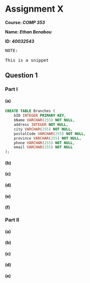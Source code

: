 # Assignment X

**Course: _COMP 353_**

**Name: _Ethan Benabou_**

**ID: _40032543_**

<link rel="stylesheet" href="style.css">

<pre class="snippet">
NOTE:

This is a snippet
</pre>

## Question 1

### Part I

#### (a)

```sql
CREATE TABLE Branches (
    bID INTEGER PRIMARY KEY,
    bName VARCHAR(255) NOT NULL,
    address INTEGER NOT NULL,
    city VARCHAR(255) NOT NULL,
    postalCode VARCHAR(255) NOT NULL,
    province VARCHAR(255) NOT NULL,
    phone VARCHAR(255) NOT NULL,
    email VARCHAR(255) NOT NULL
);
```

<div style="page-break-after: always;"></div>

#### (b)

#### (c)

#### (d)

#### (e)

#### (f)

### Part II

#### (a)

#### (b)

#### (c)

#### (d)

#### (e)
